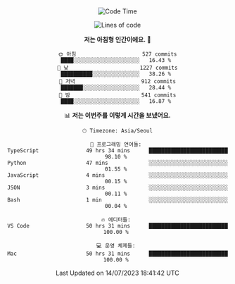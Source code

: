 <div align="center">

<br />

 <!--START_SECTION:waka-->
![Code Time](http://img.shields.io/badge/Code%20Time-1%2C032%20hrs%2031%20mins-blue)

![Lines of code](https://img.shields.io/badge/%EC%A0%80%EB%8A%94%20%EC%97%AC%ED%83%9C%EA%B9%8C%EC%A7%80%20-3.2%20million%20%EC%A4%84%EC%9D%98%20%EC%BD%94%EB%93%9C%EB%A5%BC%20%EC%9E%91%EC%84%B1%ED%96%88%EC%96%B4%EC%9A%94.-blue)

**저는 아침형 인간이에요. 🐤** 

```text
🌞 아침                     527 commits         ████░░░░░░░░░░░░░░░░░░░░░   16.43 % 
🌆 낮　                     1227 commits        ██████████░░░░░░░░░░░░░░░   38.26 % 
🌃 저녁                     912 commits         ███████░░░░░░░░░░░░░░░░░░   28.44 % 
🌙 밤　                     541 commits         ████░░░░░░░░░░░░░░░░░░░░░   16.87 % 
```


📊 **저는 이번주를 이렇게 시간을 보냈어요.** 

```text
🕑︎ Timezone: Asia/Seoul

💬 프로그래밍 언어들: 
TypeScript               49 hrs 34 mins      █████████████████████████   98.10 % 
Python                   47 mins             ░░░░░░░░░░░░░░░░░░░░░░░░░   01.55 % 
JavaScript               4 mins              ░░░░░░░░░░░░░░░░░░░░░░░░░   00.15 % 
JSON                     3 mins              ░░░░░░░░░░░░░░░░░░░░░░░░░   00.11 % 
Bash                     1 min               ░░░░░░░░░░░░░░░░░░░░░░░░░   00.04 % 

🔥 에디터들: 
VS Code                  50 hrs 31 mins      █████████████████████████   100.00 % 

💻 운영 체제들: 
Mac                      50 hrs 31 mins      █████████████████████████   100.00 % 
```


 Last Updated on 14/07/2023 18:41:42 UTC
<!--END_SECTION:waka-->

</div>
